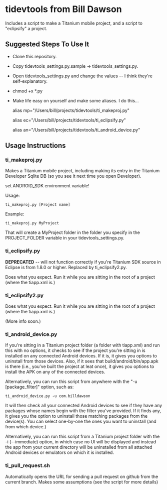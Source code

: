 tidevtools from Bill Dawson
============================

Includes a script to make a Titanium mobile project, and a script to "eclipsify" a project.

Suggested Steps To Use It
--------------------------

- Clone this repository.
- Copy tidevtools_settings.py.sample -> tidevtools_settings.py.
- Open tidevtools_settings.py and change the values -- I think they're self-explanatory.
- chmod +x *.py
- Make life easy on yourself and make some aliases.  I do this...

     alias mp="/Users/bill/projects/tidevtools/ti_makeproj.py"

     alias ec="/Users/bill/projects/tidevtools/ti_eclipsify.py"

     alias an="/Users/bill/projects/tidevtools/ti_android_device.py"

Usage Instructions
-------------------

### ti_makeproj.py
Makes a Titanium mobile project, including making its entry in the Titanium Developer Sqlite DB (so you see it next time you open Developer).

set ANDROID_SDK environment variable!

Usage:

`ti_makeproj.py [Project name]`

Example:

`ti_makeproj.py MyProject`

That will create a MyProject folder in the folder you specify in the PROJECT_FOLDER variable in your tidevtools_settings.py.

### ti_eclipsify.py

**DEPRECATED** -- will not function correctly if you're Titanium SDK source in Eclipse is from 1.8.0 or higher.  Replaced by ti_eclipsify2.py.

Does what you expect.  Run it while you are sitting in the root of a project (where the tiapp.xml is.)

### ti_eclipsify2.py

Does what you expect.  Run it while you are sitting in the root of a project (where the tiapp.xml is.)

(More info soon.)

### ti_android_device.py

If you're sitting in a Titanium project folder (a folder with tiapp.xml) and run this with no options, it checks to see if the project you're sitting in is installed on any connected Android devices.  If it is, it gives you options to uninstall from those devices.  Also, if it sees that build/android/bin/app.apk is there (i.e., you've built the project at leat once), it gives you options to install the APK on any of the connected devices.

Alternatively, you can run this script from anywhere with the "-u [package_filter]" option, such as:

`ti_android_device.py -u com.billdawson`

It will then check all your connected Android devices to see if they have any packages whose names begin with the filter you've provided.  If it finds any, it gives you the option to uninstall those matching packages from the device(s).  You can select one-by-one the ones you want to uninstall (and from which device.)

Alternatively, you can run this script from a Titanium project folder with the -i (--immediate) option, in which case no UI will be displayed and instead the app from your current directory will be uninstalled from all attached Android devices or emulators on which it is installed.

### ti_pull_request.sh

Automatically opens the URL for sending a pull request on github from the current branch. Makes some assumptions (see the script for more details)
